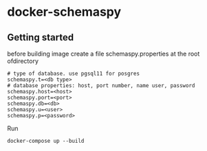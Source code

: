 # docker-schemaspy

## Getting started

before building image create a file schemaspy.properties at the root ofdirectory

    # type of database. use pgsql11 for posgres
    schemaspy.t=<db type>
    # database properties: host, port number, name user, password
    schemaspy.host=<host>
    schemaspy.port=<port>
    schemaspy.db=<db>
    schemaspy.u=<user>
    schemaspy.p=<password>


Run

    docker-compose up --build
